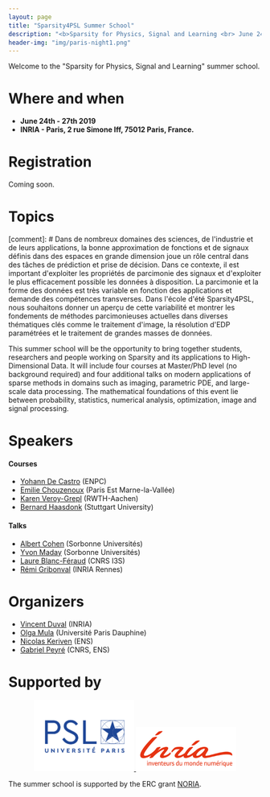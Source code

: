 ```yaml
---
layout: page
title: "Sparsity4PSL Summer School"
description: "<b>Sparsity for Physics, Signal and Learning <br> June 24th - 27th 2019</b>"
header-img: "img/paris-night1.png"
---
```


Welcome to the "Sparsity for Physics, Signal and Learning" summer school.

Where and when
============================

  * **June 24th - 27th 2019**
  * **INRIA - Paris, 2 rue Simone Iff, 75012 Paris, France.**

Registration
============================

Coming soon.

Topics
===========================
[comment]: # Dans de nombreux domaines des sciences, de l'industrie et de leurs applications, la bonne approximation de fonctions et de signaux définis dans des espaces en grande dimension joue un rôle central dans des tâches de prédiction et prise de décision. Dans ce contexte, il est important d'exploiter les propriétés de parcimonie des signaux et d'exploiter le plus efficacement possible les données à disposition. La parcimonie et la forme des données est très variable en fonction des applications et demande des compétences transverses. Dans l'école d'été Sparsity4PSL, nous souhaitons donner un aperçu de cette variabilité et montrer les fondements de méthodes parcimonieuses actuelles dans diverses thématiques clés comme le traitement d'image, la résolution d'EDP paramétrées et le traitement de grandes masses de données.

This summer school will be the opportunity to bring together students, researchers and people working on Sparsity and its applications to High-Dimensional Data. It will include four courses at Master/PhD level (no background required) and four additional talks on modern applications of sparse methods in domains such as imaging, parametric PDE, and large-scale data processing. The mathematical foundations of this event lie between probability, statistics, numerical analysis, optimization, image and signal processing.

Speakers
===========================
#### Courses
* [Yohann De Castro](https://ydecastro.github.io/) (ENPC)
* [Emilie Chouzenoux](http://www-syscom.univ-mlv.fr/~chouzeno/) (Paris Est Marne-la-Vallée)
* [Karen Veroy-Grepl](https://www.aices.rwth-aachen.de/en/about-aices/people/principal-investigators/details-zur-person/veroy-grepl) (RWTH-Aachen)
* [Bernard Haasdonk](https://www.ians.uni-stuttgart.de/institute/team/Haasdonk-00005/) (Stuttgart University)

#### Talks
* [Albert Cohen](https://www.ljll.math.upmc.fr/cohen/) (Sorbonne Universités)
* [Yvon Maday](https://www.ljll.math.upmc.fr/maday/) (Sorbonne Universités)
* [Laure Blanc-Féraud](http://www-sop.inria.fr/members/Laure.Blanc_Feraud/) (CNRS I3S)
* [Rémi Gribonval](https://people.irisa.fr/Remi.Gribonval/) (INRIA Rennes)

Organizers
===========================
* [Vincent Duval](https://who.rocq.inria.fr/Vincent.Duval/index.html) (INRIA)
* [Olga Mula](https://www.ceremade.dauphine.fr/~mula/) (Université Paris Dauphine)
* [Nicolas Keriven](https://nkeriven.github.io/) (ENS)
* [Gabriel Peyré](http://www.gpeyre.com/) (CNRS, ENS)

Supported by
===========================


<p align="center">

<a href="https://www.psl.eu/">
<img width="200" src="img/logo-psl.jpg"/>
</a>
<a href="https://www.psl.eu/">
<img width="200" src="img/logo-inria.jpg"/>
</a>

</p>

The summer school is supported by the ERC grant [NORIA](http://www.gpeyre.com/noria).
